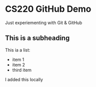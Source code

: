 # CS220 GitHub Demo

Just experiementing with Git & GitHub

## This is a subheading 

This ia a list:
* item 1
* item 2
* third item

I added this locally 